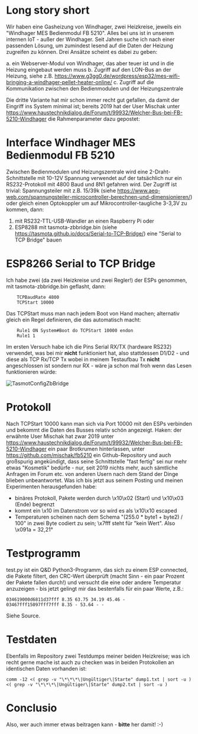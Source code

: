 # Long story short

Wir haben eine Gasheizung von Windhager, zwei Heizkreise, jeweils ein "Windhager MES Bedienmodul FB 5210". Alles bei uns ist in unserem internen IoT - außer der Windhager. Seit Jahren suche ich nach einer passenden Lösung, um zumindest lesend auf die Daten der Heizung zugreifen zu können. Drei Ansätze scheint es dabei zu geben:

a. ein Webserver-Modul von Windhager, das aber teuer ist und in die Heizung eingebaut werden muss
b. Zugriff auf den LON-Bus an der Heizung, siehe z.B. <https://www.g3gg0.de/wordpress/esp32/mes-wifi-bringing-a-windhager-pellet-heater-online/>
c. Zugriff auf die Kommunikation zwischen den Bedienmodulen und der Heizungszentrale

Die dritte Variante hat mir schon immer recht gut gefallen, da damit der Eingriff ins System minimal ist; bereits 2019 hat der User Mischak unter <https://www.haustechnikdialog.de/Forum/t/99932/Welcher-Bus-bei-FB-5210-Windhager> die Rahmenparameter dazu gepostet:

# Interface Windhager MES Bedienmodul FB 5210

Zwischen Bedienmodulen und Heizungszentrale wird eine 2-Draht-Schnittstelle mit 10-12V Spannung verwendet auf der tatsächlich nur ein RS232-Protokoll mit 4800 Baud und 8N1 gefahren wird. Der Zugriff ist trivial: Spannungsteiler mit z.B. 15/39k (siehe <https://www.aeq-web.com/spannungsteiler-microcontroller-berechnen-und-dimensionieren/>) oder gleich einen Optokoppler um auf Mikrocontroller-taugliche 3-3,3V zu kommen, dann:

1. mit RS232-TTL-USB-Wandler an einen Raspberry Pi oder
2. ESP8288 mit tasmota-zbbridge.bin (siehe <https://tasmota.github.io/docs/Serial-to-TCP-Bridge/>) eine "Serial to TCP Bridge" bauen

# ESP8266 Serial to TCP Bridge

Ich habe zwei (da zwei Heizkreise und zwei Regler!) der ESPs genommen, mit tasmota-zbbridge.bin geflasht, dann:
```
	TCPBaudRate 4800
	TCPStart 10000
```
Das TCPStart muss man nach jedem Boot von Hand machen; alternativ gleich ein Regel definieren, die das automatisch macht:
```
	Rule1 ON System#Boot do TCPStart 10000 endon
	Rule1 1
```
Im ersten Versuch habe ich die Pins Serial RX/TX (hardware RS232) verwendet, was bei mir **nicht** funktioniert hat, also stattdessen D1/D2 - und diese als TCP Rx/TCP Tx wobei in meinem Testaufbau Tx **nicht** angeschlossen ist sondern nur RX - wäre ja schon mal froh wenn das Lesen funktionieren würde:

![TasmotConfigZbBridge](https://github.com/msedv/FB5210/assets/7942032/230c6de5-a642-4e17-982d-0c81dc156cbb)

# Protokoll

Nach TCPStart 10000 kann man sich via Port 10000 mit den ESPs verbinden und bekommt die Daten des Busses relativ schön angezeigt. Haken: der erwähnte User Mischak hat zwar 2019 unter <https://www.haustechnikdialog.de/Forum/t/99932/Welcher-Bus-bei-FB-5210-Windhager> ein paar Brotkrumen hinterlassen, unter <https://github.com/mischak/fb5210> ein Github-Repository und auch großspurig angekündigt, dass seine Schnittstelle "fast fertig" sei nur mehr etwas "Kosmetik" bedürfe - nur, seit 2019 nichts mehr, auch sämtliche Anfragen im Forum etc. von anderen Usern nach dem Stand der Dinge blieben unbeantwortet.
Was ich bis jetzt aus seinem Posting und meinen Experimenten herausgefunden habe:
* binäres Protokoll, Pakete werden durch \x10\x02 (Start) und \x10\x03 (Ende) begrenzt
* kommt ein \x10 im Datenstrom vor so wird es als \x10\x10 escaped
* Temperaturen scheinen nach dem Schema "(255.0 * byte1 + byte2) / 100" in zwei Byte codiert zu sein; \x7fff steht für "kein Wert". Also \x091a = 32,21°

# Testprogramm

test.py ist ein Q&D Python3-Programm, das sich zu einem ESP connected, die Pakete filtert, den CRC-Wert überprüft (macht Sinn - ein paar Prozent der Pakete fallen durch!) und versucht die eine oder andere Temperatur anzuzeigen - bis jetzt gelingt mir das bestenfalls für ein paar Werte, z.B.:

```
034619000d6811d37fff 8.35 63.75 34.19 45.46 - 
03467fff15097fff7fff 8.35 - 53.64 - -
```
Siehe Source.

# Testdaten

Ebenfalls im Repository zwei Testdumps meiner beiden Heizkreise; was ich recht gerne mache ist auch zu checken was in beiden Protokollen an identischen Daten vorhanden ist:

```
comm -12 <( grep -v "\*\*\*\|Ungültiger\|Starte" dump1.txt | sort -u ) <( grep -v "\*\*\*\|Ungültiger\|Starte" dump2.txt | sort -u )
```

# Conclusio

Also, wer auch immer etwas beitragen kann - **bitte** her damit! :-)
